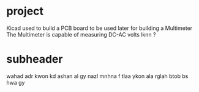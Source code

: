# project 
Kicad used to build a PCB board to be used later for building a Multimeter 
The Multimeter is capable of measuring DC-AC volts lknn ?

# subheader
wahad adr kwon kd 
ashan al gy nazl mnhna 
f tlaa ykon ala rglah btob 
bs 
hwa gy 